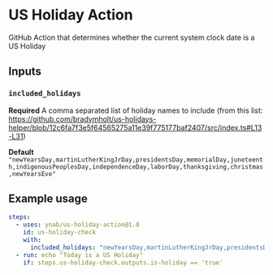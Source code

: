 # US Holiday Action

GitHub Action that determines whether the current system clock date is a US Holiday

## Inputs

### `included_holidays`

**Required** A comma separated list of holiday names to include (from this list: https://github.com/bradymholt/us-holidays-helper/blob/12c6fa7f3e5f64565275a11e39f775177baf2407/src/index.ts#L13-L31)

**Default** `"newYearsDay,martinLutherKingJrDay,presidentsDay,memorialDay,juneteenth,indigenousPeoplesDay,independenceDay,laborDay,thanksgiving,christmas,newYearsEve"`

## Example usage

```yaml
steps:
  - uses: ynab/us-holiday-action@1.0
    id: us-holiday-check
    with:
      included_holidays: "newYearsDay,martinLutherKingJrDay,presidentsDay,memorialDay,juneteenth,indigenousPeoplesDay,independenceDay,laborDay,thanksgiving,christmas,newYearsEve"  
  - run: echo "Today is a US Holiday"
    if: steps.us-holiday-check.outputs.is-holiday == 'true'
```